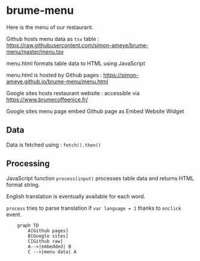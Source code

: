 # brume-menu

Here is the menu of our restaurant.

Github hosts menu data as ```tsv``` table : https://raw.githubusercontent.com/simon-ameye/brume-menu/master/menu.tsv

menu.html formats table data to HTML using JavaScript

menu.html is hosted by Github pages : https://simon-ameye.github.io/brume-menu/menu.html

Google sites hosts restaurant website : accessible via https://www.brumecoffeenice.fr/

Google sites menu page embed Github page as Embed Website Widget 

## Data
Data is fetched using : ```fetch().then()```

## Processing
JavaScript function ```process(input)``` processes table data and returns HTML format string.

English translation is eventually available for each word.

```process``` tries to parse translation if ```var language = 1``` thanks to ```onclick``` event.

```mermaid
	graph TD
		A[Github pages]
		B[Google sites]
		C[Github raw]
		A-->|embedded| B
		C -->|menu data| A
```